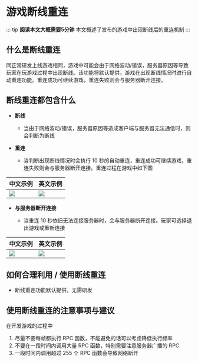 # 游戏断线重连

::: tip **阅读本文大概需要5分钟**
本文概述了发布的游戏中出现断线后的重连机制
:::


## 什么是断线重连

同正常研发上线游戏相同，游戏中可能会由于网络波动/错误，服务器原因等导致玩家在玩游戏过程中出现断线。该功能将默认提供，游戏在出现断线情况时进行自动重连功能。重连成功可继续游戏，重连失败则会与服务器断开连接。

## 断线重连都包含什么

- **断线**

  - 当由于网络波动/错误，服务器原因等造成客户端与服务器无法通信时，则会判断为断线
- **重连**

  - 当判断出现断线情况时会执行 10 秒的自动重连，重连成功可继续游戏，重连失败则会与服务器断开连接。重连过程在游戏中如下图

|中文示例|英文示例|
|-----|-----|
|![](https://wstatic-a1.233leyuan.com/productdocs/static/boxcnEsntM2nQim8e7Dvo89BVVc.png)|![](https://qn-cdn.233leyuan.com/athena/online/2dca5fbab5434054bea9621809c1d4a1_361032302.webp)|

- **与服务器断开连接**

  - 当重连 10 秒依旧无法连接服务器时，会与服务器断开连接。玩家可选择退出游戏或重新连接

|中文示例|英文示例|
|-----|-----|
|![](https://qn-cdn.233leyuan.com/athena/online/5e0c7af9cd9a47eb86a9d4e2c8755cc3_361032304.webp)|![](https://qn-cdn.233leyuan.com/athena/online/d31925e641784430889c6fff31e9c25c_361032303.webp)|

## 如何合理利用 / 使用断线重连

- 断线重连功能默认提供，无需研发

## 使用断线重连的注意事项与建议

在开发游戏的过程中

1. 尽量不要每帧都执行 RPC 函数，不能避免的话可以考虑降低执行频率
2. 不要在一段时间内调用大量 RPC 函数，特别需要注意服务器广播的 RPC
3. 一段时间内调用超过 255 个 RPC 函数会导致网络断开
